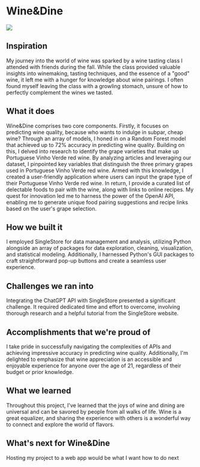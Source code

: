# Wine&Dine

![]('https://files.oaiusercontent.com/file-H8yQi30Mz7RvbK1gS27CvDUz?se=2024-01-30T05%3A40%3A31Z&sp=r&sv=2021-08-06&sr=b&rscc=max-age%3D31536000%2C%20immutable&rscd=attachment%3B%20filename%3Db230ec5e-8853-4614-854d-a40e1e6a6a32.webp&sig=eGdz%2BOGtu5JbQmNgpcYXQosQ9yBG4l%2B24STeE1UtTkg%3D')

## Inspiration
My journey into the world of wine was sparked by a wine tasting class I attended with friends during the fall. While the class provided valuable insights into winemaking, tasting techniques, and the essence of a "good" wine, it left me with a hunger for knowledge about wine pairings. I often found myself leaving the class with a growling stomach, unsure of how to perfectly complement the wines we tasted.

## What it does
Wine&Dine comprises two core components. Firstly, it focuses on predicting wine quality, because who wants to indulge in subpar, cheap wine? Through an array of models, I honed in on a Random Forest model that achieved up to 72% accuracy in predicting wine quality. Building on this, I delved into research to identify the grape varieties that make up Portuguese Vinho Verde red wine. By analyzing articles and leveraging our dataset, I pinpointed key variables that distinguish the three primary grapes used in Portuguese Vinho Verde red wine. Armed with this knowledge, I created a user-friendly application where users can input the grape type of their Portuguese Vinho Verde red wine. In return, I provide a curated list of delectable foods to pair with the wine, along with links to online recipes. My quest for innovation led me to harness the power of the OpenAI API, enabling me to generate unique food pairing suggestions and recipe links based on the user's grape selection.

## How we built it
I employed SingleStore for data management and analysis, utilizing Python alongside an array of packages for data exploration, cleaning, visualization, and statistical modeling. Additionally, I harnessed Python's GUI packages to craft straightforward pop-up buttons and create a seamless user experience.

## Challenges we ran into
Integrating the ChatGPT API with SingleStore presented a significant challenge. It required dedicated time and effort to overcome, involving thorough research and a helpful tutorial from the SingleStore website.

## Accomplishments that we're proud of
I take pride in successfully navigating the complexities of APIs and achieving impressive accuracy in predicting wine quality. Additionally, I'm delighted to emphasize that wine appreciation is an accessible and enjoyable experience for anyone over the age of 21, regardless of their budget or prior knowledge.

## What we learned
Throughout this project, I've learned that the joys of wine and dining are universal and can be savored by people from all walks of life. Wine is a great equalizer, and sharing the experience with others is a wonderful way to connect and explore the world of flavors.

## What's next for Wine&Dine
Hosting my project to a web app would be what I want how to do next
